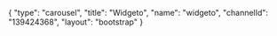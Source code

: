 {
    "type": "carousel",
    "title": "Widgeto",
    "name": "widgeto",
    "channelId": "139424368",
    "layout": "bootstrap"
}